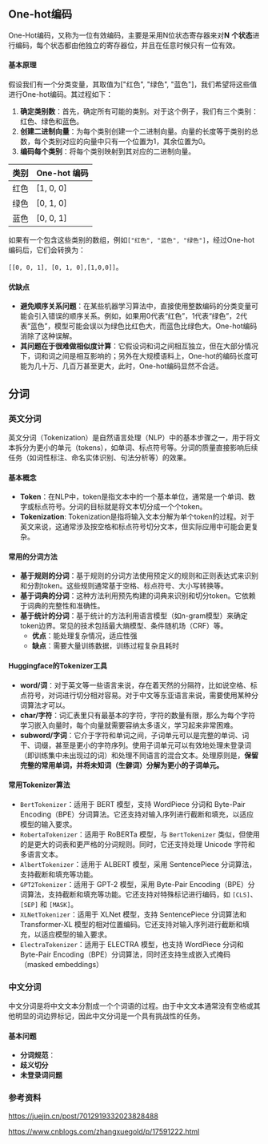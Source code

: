 ## One-hot编码

One-Hot编码，又称为一位有效编码，主要是采用N位状态寄存器来对**N** **个状态**进行编码，每个状态都由他独立的寄存器位，并且在任意时候只有一位有效。

#### 基本原理

假设我们有一个分类变量，其取值为["红色", "绿色", "蓝色"]，我们希望将这些值进行One-hot编码。其过程如下：

1. **确定类别数**：首先，确定所有可能的类别。对于这个例子，我们有三个类别：红色、绿色和蓝色。
2. **创建二进制向量**：为每个类别创建一个二进制向量。向量的长度等于类别的总数，每个类别对应的向量中只有一个位置为1，其余位置为0。
3. **编码每个类别**：将每个类别映射到其对应的二进制向量。

| 类别 | One-hot 编码 |
| ---- | ------------ |
| 红色 | [1, 0, 0]    |
| 绿色 | [0, 1, 0]    |
| 蓝色 | [0, 0, 1]    |

如果有一个包含这些类别的数组，例如`["红色", "蓝色", "绿色"]`，经过One-hot编码后，它们会转换为：

`[[0, 0, 1], [0, 1, 0],[1,0,0]]`。

#### 优缺点

- **避免顺序关系问题**：在某些机器学习算法中，直接使用整数编码的分类变量可能会引入错误的顺序关系。例如，如果用0代表“红色”，1代表“绿色”，2代表“蓝色”，模型可能会误以为绿色比红色大，而蓝色比绿色大。One-hot编码消除了这种误解。
- **其问题在于很难做相似度计算**：它假设词和词之间相互独立，但在大部分情况下，词和词之间是相互影响的；另外在大规模语料上，One-hot的编码长度可能为几十万、几百万甚至更大，此时，One-hot编码显然不合适。

## 分词

### 英文分词

英文分词（Tokenization）是自然语言处理（NLP）中的基本步骤之一，用于将文本拆分为更小的单元（tokens），如单词、标点符号等。分词的质量直接影响后续任务（如词性标注、命名实体识别、句法分析等）的效果。

#### 基本概念

- **Token**：在NLP中，token是指文本中的一个基本单位，通常是一个单词、数字或标点符号。分词的目标就是将文本切分成一个个token。
- **Tokenization**: Tokenization是指将输入文本分解为单个token的过程。对于英文来说，这通常涉及按空格和标点符号切分文本，但实际应用中可能会更复杂。

#### 常用的分词方法

- **基于规则的分词**：基于规则的分词方法使用预定义的规则和正则表达式来识别和分割token。这些规则通常基于空格、标点符号、大小写转换等。
- **基于词典的分词**：这种方法利用预先构建的词典来识别和切分token。它依赖于词典的完整性和准确性。
- **基于统计的分词**：基于统计的方法利用语言模型（如n-gram模型）来确定token边界。常见的技术包括最大熵模型、条件随机场（CRF）等。
  - **优点**：能处理复杂情况，适应性强
  - **缺点**：需要大量训练数据，训练过程复杂且耗时

#### Huggingface的Tokenizer工具

- **word/词**：对于英文等一些语言来说，存在着天然的分隔符，比如说空格、标点符号，对词进行切分相对容易。对于中文等东亚语言来说，需要使用某种分词算法才可以。
- **char/字符**：词汇表里只有最基本的字符，字符的数量有限，那么为每个字符学习嵌入向量时，每个向量就需要容纳太多语义，学习起来非常困难。
- **subword/字词**：它介于字符和单词之间，子词单元可以是完整的单词、词干、词缀，甚至是更小的字符序列。使用子词单元可以有效地处理未登录词（即训练集中未出现过的词）和处理不同语言的混合文本。处理原则是，**保留完整的常用单词，并将未知词（生僻词）分解为更小的子词单元。**

#### 常用Tokenizer算法

- `BertTokenizer`：适用于 BERT 模型，支持 WordPiece 分词和 Byte-Pair Encoding（BPE）分词算法。它还支持对输入序列进行截断和填充，以适应模型的输入要求。
- `RobertaTokenizer`：适用于 RoBERTa 模型，与 `BertTokenizer` 类似，但使用的是更大的词表和更严格的分词规则。同时，它还支持处理 Unicode 字符和多语言文本。
- `AlbertTokenizer`：适用于 ALBERT 模型，采用 SentencePiece 分词算法，支持截断和填充等功能。
- `GPT2Tokenizer`：适用于 GPT-2 模型，采用 Byte-Pair Encoding（BPE）分词算法，支持截断和填充等功能。它还支持对特殊标记进行编码，如 `[CLS]`、`[SEP]` 和 `[MASK]`。
- `XLNetTokenizer`：适用于 XLNet 模型，支持 SentencePiece 分词算法和 Transformer-XL 模型的相对位置编码。它还支持对输入序列进行截断和填充，以适应模型的输入要求。
- `ElectraTokenizer`：适用于 ELECTRA 模型，也支持 WordPiece 分词和 Byte-Pair Encoding（BPE）分词算法，同时还支持生成嵌入式掩码（masked embeddings）

### 中文分词

中文分词是将中文文本分割成一个个词语的过程。由于中文文本通常没有空格或其他明显的词边界标记，因此中文分词是一个具有挑战性的任务。

#### 基本问题

- **分词规范**：
- **歧义切分**
- **未登录词问题**



### 参考资料

https://juejin.cn/post/7012919332023828488

https://www.cnblogs.com/zhangxuegold/p/17591222.html
